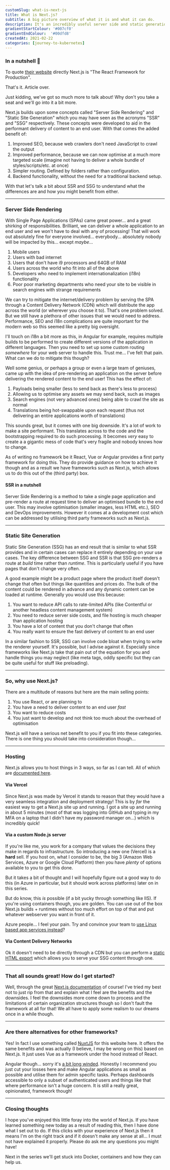 ```yaml
---
customSlug: what-is-next-js
title: What is Next.js?
subtitle: A big picture overview of what it is and what it can do.
description: It's an incredibly useful server side and static generation framework, but what does that mean and how does it help? Let's dive in and I'll give you the big picture overview of something all the cool developers are using.
gradientStartColour: '#007cf0'
gradientEndColour:  '#00dfd8'
createdAt: 2021-02-22
categories: [journey-to-kubernetes]
---
```


### In a nutshell 🥜
To quote [their website](https://nextjs.org) directly Next.js is "The React Framework for Production".

That's it. Article over.

Just kidding, we've got so much more to talk about! Why don't you take a seat and we'll go into it a bit more.

Next.js builds upon some concepts called "Server Side Rendering" and "Static Site Generation" which you may have seen as the acronyms "SSR" and "SSG" respectively. These concepts were developed to aid in the performant delivery of content to an end user. With that comes the added benefit of:

1. Improved SEO, because web crawlers don't need JavaScript to crawl the output
1. Improved performance, because we can now optimise at a much more targeted scale (imagine not having to deliver a whole bundle of styles/scripts/etc. at once)
1. Simpler routing. Defined by folders rather than configuration.
1. Backend functionality, without the need for a traditional backend setup.

With that let's talk a bit about SSR and SSG to understand what the differences are and how you might benefit from either.

---

### Server Side Rendering
With Single Page Applications (SPAs) came great power... and a great shirking of responsibilities. Brilliant, we can deliver a whole application to an end user and we won't have to deal with any of processing! That will work out absolutely fine for everyone involved... everybody... absolutely nobody will be impacted by this... except _maybe_...

1. Mobile users
1. Users with bad internet
1. Users that don't have i9 processors and 64GB of RAM
1. Users across the world who fit into all of the above
1. Developers who need to implement internationalization (i18n) functionality
1. Poor poor marketing departments who need your site to be visible in search engines with strange requirements

We can try to mitigate the internet/delivery problem by serving the SPA through a Content Delivery Network (CDN) which will distribute the app across the world (or wherever you choose it to). That's one problem solved. But we still have a plethora of other issues that we would need to address. Performance, SEO and i18n complications are quite important for the modern web so this seemed like a pretty big oversight.

I'll touch on i18n a bit more as this, in Angular for example, requires multiple builds to be performed to create different versions of the application in different languages. Then you need to set up some custom routing _somewhere_ for your web server to handle this. Trust me... I've felt that pain. What can we do to mitigate this though?

Well some genius, or perhaps a group or even a large team of geniuses, came up with the idea of pre-rendering an application on the server before delivering the rendered content to the end user! This has the effect of:

1. Payloads being smaller (less to send back as there's less to process)
1. Allowing us to optimise any assets we may send back, such as images
1. Search engines (not very advanced ones) being able to crawl the site as normal
1. Translations being hot-swappable upon each request (thus not delivering an entire applications worth of translations)

This sounds great, but it comes with one big downside. It's a lot of work to make a site performant. This translates across to the code and the bootstrapping required to do such processing. It becomes _very_ easy to create a a gigantic mess of code that's very fragile and nobody knows how to change.

As of writing no framework be it React, Vue or Angular provides a first party framework for doing this. They do provide guidance on how to achieve it though and as a result we have frameworks such as Next.js, which allows us to do this out of the (third party) box.

#### SSR in a nutshell
Server Side Rendering is a method to take a single page application and pre-render a route at request time to deliver an optimised bundle to the end user. This may involve optimisation (smaller images, less HTML etc.), SEO and DevOps improvements. However it comes at a development cost which can be addressed by utilising third party frameworks such as Next.js. 

---

### Static Site Generation
Static Site Generation (SSG) has an end result that is similar to what SSR provides and in certain cases can replace it entirely depending on your use cases. The key difference between SSG and SSR is that SSG pre-renders a route at _build_ time rather than _runtime_. This is particularly useful if you have pages that don't change very often.

A good example might be a product page where the product itself doesn't change that often but things like quantities and prices do. The bulk of the content could be rendered in advance and any dynamic content can be loaded at runtime. Generally you would use this because:

1. You want to reduce API calls to rate-limited APIs (like Contentful or another headless content management system)
1. You need to reduce server side costs, and file hosting is much cheaper than application hosting
1. You have a lot of content that you don't change that often
1. You really want to ensure the fast delivery of content to an end user

In a similar fashion to SSR, SSG can involve code bloat when trying to write the renderer yourself. It's possible, but I advise against it. Especially since frameworks like Next.js take that pain out of the equation for you and handle things you may neglect (like meta tags, oddly specific but they can be quite useful for stuff like preloading).

---

### So, why use Next.js?
There are a multitude of reasons but here are the main selling points:

1. You use React, or are planning to
1. You have a need to deliver content to an end user _fast_
1. You want to reduce costs
1. You just want to develop and not think too much about the overhead of optimisation

Next.js will have a serious net benefit to you if you fit into these categories. There is one thing you should take into consideration though...

---

### Hosting
Next.js allows you to host things in 3 ways, so far as I can tell. All of which are [documented here](https://nextjs.org/docs/deployment).

#### Via Vercel
Since Next.js was made by Vercel it stands to reason that they would have a very seamless integration and deployment strategy! This is by _far_ the easiest way to get a Next.js site up and running. I got a site up and running in about 5 minutes (most of that was logging into GitHub and typing in my MFA on a laptop that I didn't have my password manager on...) which is incredibly quick!

#### Via a custom Node.js server
If you're like me, you work for a company that values the decisions they make in regards to infrastructure. So introducing a new one (Vercel) is a __hard__ sell. If you host on, what I consider to be, the big 3 (Amazon Web Services, Azure or Google Cloud Platform) then you have _plenty_ of options available to you to get this done.

But it takes a bit of thought and I will hopefully figure out a good way to do this (in Azure in particular, but it should work across platforms) later on in this series.

But do know, this _is_ possible (if a bit yucky through something like IIS). If you're using containers though, you are golden. You can use out of the box Next.js builds + runtimes without too much effort on top of that and put whatever webserver you want in front of it.

Azure people... I feel your pain. Try and convince your team to [use Linux based app services instead](https://docs.microsoft.com/en-us/azure/app-service/quickstart-nodejs?pivots=platform-linux)?

#### Via Content Delivery Networks
Ok it doesn't need to be directly through a CDN but you can perform a [static HTML export](https://nextjs.org/docs/advanced-features/static-html-export) which allows you to serve your SSG content through one.

---

### That all sounds great! How do I get started?
Well, through the great [Next.js documentation](https://nextjs.org/docs/getting-started) of course! I've tried my best not to just rip from that and explain what I feel are the benefits and the downsides. I feel the downsides more come down to process and the limitations of certain organization structures though so I don't fault the framework at all for that! We all have to apply some realism to our dreams once in a while though.

---

### Are there alternatives for other frameworks?
Yes! In fact I use something called [NuxtJS](https://nuxtjs.org) for this website here. It offers the same benefits and was actually (I believe, I may be wrong on this) based on Next.js. It just uses Vue as a framework under the hood instead of React.

Angular though... sorry it's [a bit long winded](https://angular.io/guide/universal). Honestly I recommend you just cut your losses here and make Angular applications as small as possible and utilise them for admin specific tasks. Perhaps dashboards accessible to only a subset of authenticated users and things like that where performance isn't a huge concern. It is still a really great, opinionated, framework though!

---

### Closing thoughts
I hope you've enjoyed this little foray into the world of Next.js. If you have learned something new today as a result of reading this, then I have done what I set out to do. If this clicks with your experience of Next.js then it means I'm on the right track and if it doesn't make any sense at all... I must not have explained it properly. Please do ask me any questions you might have!

Next in the series we'll get stuck into Docker, containers and how they can help us.
